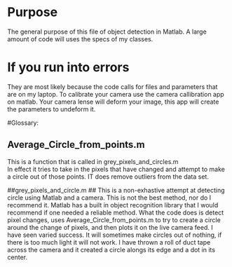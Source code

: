 # Purpose
The general purpose of this file of object detection in Matlab. A large amount of code will uses the specs of my classes. 

# If you run into errors
They are most likely because the code calls for files and parameters that are on my laptop. To calibrate your camera use the camera callibration app on matlab. Your camera lense will deform your image, this app will create the parameters to undeform it.

#Glossary:

## Average_Circle_from_points.m
This is a function that is called in grey_pixels_and_circles.m  
In effect it tries to take in the pixels that have changed and attempt to make a circle out of those points. IT does remove outliers from the data set.

##grey_pixels_and_circle.m ##
This is a non-exhastive attempt at detecting circle using Matlab and a camera. This is not the best method, nor do I recommend it. Matlab has a built in object recognition library that I would recommend if one needed a reliable method. What the code does is detect pixel changes, uses Average_Circle_from_points.m to try to create a circle around the change of pixels, and then plots it on the live camera feed. I have seen varied success. It will sometimes make circles out of nothing, if there is too much light it will not work. I have thrown a roll of duct tape across the camera and it created a circle alongs its edge and a dot in its center. 
